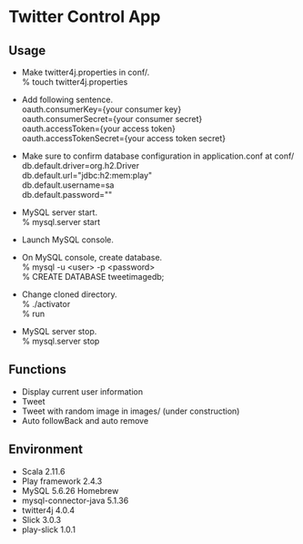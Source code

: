 #  Twitter Control App

## Usage
* Make twitter4j.properties in conf/.  
% touch twitter4j.properties
  
* Add following sentence.  
oauth.consumerKey={your consumer key}  
oauth.consumerSecret={your consumer secret}  
oauth.accessToken={your access token}  
oauth.accessTokenSecret={your access token secret}  
  
* Make sure to confirm database configuration in application.conf at conf/  
db.default.driver=org.h2.Driver  
db.default.url="jdbc:h2:mem:play"  
db.default.username=sa  
db.default.password=""  
  
* MySQL server start.  
% mysql.server start  

* Launch MySQL console.  
* On MySQL console, create database.  
% mysql -u \<user> -p \<password>  
% CREATE DATABASE tweetimagedb;  
  
* Change cloned directory.  
% ./activator  
% run  
  
* MySQL server stop.  
% mysql.server stop  
  
## Functions
* Display current user information  
* Tweet
* Tweet with random image in images/ (under construction)
* Auto followBack and auto remove

## Environment
* Scala 2.11.6
* Play framework 2.4.3
* MySQL 5.6.26 Homebrew
* mysql-connector-java 5.1.36
* twitter4j 4.0.4
* Slick 3.0.3
* play-slick 1.0.1
